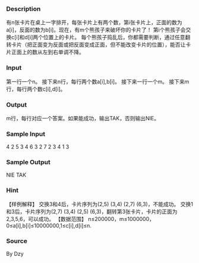 
### Description
有n张卡片在桌上一字排开，每张卡片上有两个数，第i张卡片上，正面的数为a[i]，反面的数为b[i]。现在，有m个熊孩子来破坏你的卡片了！
第i个熊孩子会交换c[i]和d[i]两个位置上的卡片。
每个熊孩子捣乱后，你都需要判断，通过任意翻转卡片（把正面变为反面或把反面变成正面，但不能改变卡片的位置），能否让卡片正面上的数从左到右单调不降。

### Input
第一行一个n。
接下来n行，每行两个数a[i],b[i]。
接下来一行一个m。
接下来m行，每行两个数c[i],d[i]。

### Output
m行，每行对应一个答案。如果能成功，输出TAK，否则输出NIE。

### Sample Input
4
2 5
3 4
6 3
2 7
2
3 4
1 3


### Sample Output
NIE
TAK

### Hint

【样例解释】
交换3和4后，卡片序列为(2,5) (3,4) (2,7) (6,3)，不能成功。
交换1和3后，卡片序列为(2,7) (3,4) (2,5) (6,3)，翻转第3张卡片，卡片的正面为2,3,5,6，可以成功。
【数据范围】
n≤200000，m≤1000000，0≤a[i],b[i]≤10000000,1≤c[i],d[i]≤n.
### Source
By Dzy